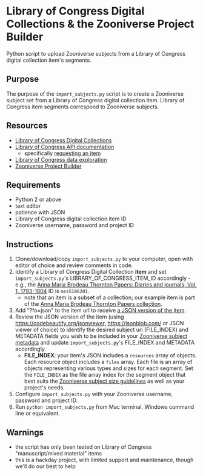 # Library of Congress Digital Collections & the Zooniverse Project Builder

Python script to upload Zooniverse subjects from a Library of Congress digital collection item's segments.

## Purpose

The purpose of the `import_subjects.py` script is to create a Zooniverse subject set from a Library of Congress digital collection item. Library of Congress item segments correspond to Zooniverse subjects.

## Resources

- [Library of Congress Digital Collections](https://www.loc.gov/collections/)
- [Library of Congress API documentation](https://libraryofcongress.github.io/data-exploration/index.html)
  - specifically [requesting an item](https://libraryofcongress.github.io/data-exploration/requests.html#requesting-a-specific-item)
- [Library of Congress data exploration](https://github.com/LibraryOfCongress/data-exploration)
- [Zooniverse Project Builder](https://www.zooniverse.org/lab)

## Requirements

- Python 2 or above
- text editor
- patience with JSON
- Library of Congress digital collection item ID
- Zooniverse username, password and project ID

## Instructions

1. Clone/download/copy `import_subjects.py` to your computer, open with editor of choice and review comments in code.
2. Identify a Library of Congress Digital Collection **item** and set `import_subjects.py`'s LIBRARY_OF_CONGRESS_ITEM_ID accordingly - e.g., the [Anna Maria Brodeau Thornton Papers: Diaries and journals; Vol. 1, 1793-1804](https://www.loc.gov/item/mss5186201) ID is `mss5186201`.
    - note that an item is a subset of a collection; our example item is part of the [Anna Maria Brodeau Thornton Papers collection](https://www.loc.gov/collections/anna-maria-brodeau-thornton-papers/).
3. Add "?fo=json" to the item url to receive [a JSON version of the item](https://www.loc.gov/item/mss5186201?fo=json).
4. Review the JSON version of the item (using https://codebeautify.org/jsonviewer, https://jsonblob.com/ or JSON viewer of choice) to identify the desired subject url (FILE_INDEX) and METADATA fields you wish to be included in your [Zooniverse subject metadata](https://www.zooniverse.org/help#subjects) and update `import_subjects.py`'s FILE_INDEX and METADATA accordingly.
    - **FILE_INDEX**: your item's JSON includes a `resources` array of objects. Each resource object includes a `files` array. Each file is an array of objects representing various types and sizes for each segment. Set the `FILE_INDEX` as the file array index for the segment object that best suits the [Zooniverse subject size guidelines](https://www.zooniverse.org/talk/18/593574?comment=987125&page=1) as well as your project's needs.
5. Configure `import_subjects.py` with your Zooniverse username, password and project ID.
6. Run `python import_subjects.py` from Mac terminal, Windows command line or equivalent.

## Warnings

- the script has only been tested on Library of Congress "manuscript/mixed material" items
- this is a hackday project, with limited support and maintenance, though we'll do our best to help
